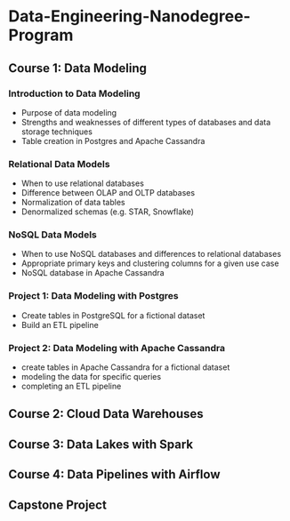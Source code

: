 # Data-Engineering-Nanodegree-Program

## Course 1: Data Modeling

### Introduction to Data Modeling

- Purpose of data modeling
- Strengths and weaknesses of different types of databases and data storage techniques
- Table creation in Postgres and Apache Cassandra

### Relational Data Models

- When to use relational databases
- Difference between OLAP and OLTP databases
- Normalization of data tables
- Denormalized schemas (e.g. STAR, Snowflake)

### NoSQL Data Models

- When to use NoSQL databases and differences to relational databases
- Appropriate primary keys and clustering columns for a given use case
- NoSQL database in Apache Cassandra

### Project 1: Data Modeling with Postgres

- Create tables in PostgreSQL for a fictional dataset
- Build an ETL pipeline 

### Project 2: Data Modeling with Apache Cassandra

- create tables in Apache Cassandra for a fictional dataset
- modeling the data for specific queries
- completing an ETL pipeline

## Course 2: Cloud Data Warehouses


## Course 3: Data Lakes with Spark


## Course 4: Data Pipelines with Airflow


## Capstone Project

